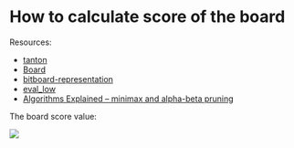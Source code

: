 # How to calculate score of the board

Resources:

- [tanton](https://docs.rs/tanton/latest/tanton/)
- [Board](https://docs.rs/tanton/latest/tanton/board/struct.Board.html)
- [bitboard-representation](https://docs.rs/tanton/latest/tanton/board/struct.Board.html#bitboard-representation)
- [eval_low](https://docs.rs/tanton/latest/tanton/tools/eval/struct.Eval.html#method.eval_low)
- [Algorithms Explained – minimax and alpha-beta pruning](https://youtu.be/l-hh51ncgDI)

The board score value:

![](./score.png)
